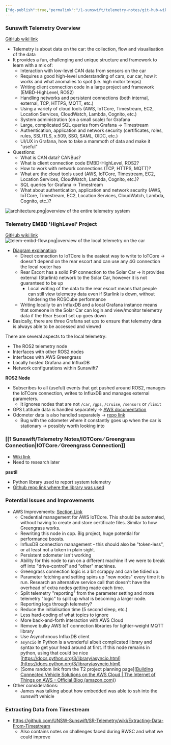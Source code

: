 ```yaml
---
{"dg-publish":true,"permalink":"/1-sunswift/telemetry-notes/git-hub-wiki-notes/","noteIcon":"","created":"2024-06-30T17:23:48.830+10:00","updated":"2024-07-23T22:15:42.016+10:00"}
---
```


### Sunswift Telemetry Overview
[GitHub wiki link](https://github.com/UNSW-Sunswift/SR-Telemetry/wiki/Telemetry:-An-Overview#telemetry)
- Telemetry is about data on the car: the collection, flow and visualisation of the data
- It provides a fun, challenging and unique structure and framework to learn with a mix of:
	- Interaction with low-level CAN data from sensors on the car
	- Requires a good high-level understanding of cars, our car, how it works and what anomalies to spot (i.e. high motor temps)
	- Writing client connection code in a large project and framework (EMBD-HighLevel, ROS2)
	- Handling networks and persistent connections (both internal, external, TCP, HTTPS, MQTT, etc.)
	- Using a variety of cloud tools (AWS, IoTCore, Timestream, EC2, Location Services, CloudWatch, Lambda, Cognito, etc.)
	- System administration (on a small scale) for Grafana
	- Large, complicated SQL queries from Grafana -> Timestream
	- Authentication, application and network security (certificates, roles, rules, SSL/TLS, x.509, SSO, SAML, OIDC, etc.)
	- UI/UX in Grafana, how to take a mammoth of data and make it "useful" 
- Questions:
	- What is CAN data? CANBus?
	- What is client connection code EMBD-HighLevel, ROS2? 
	- How to work with network connections (TCP, HTTPS, MQTT)? 
	- What are the cloud tools used (AWS, IoTCore, Timestream, EC2, Location Services, CloudWatch, Lambda, Cognito, etc.)?
	- SQL queries for Grafana -> Timestream
	- What about authentication, application and network security (AWS, IoTCore, Timestream, EC2, Location Services, CloudWatch, Lambda, Cognito, etc.)?

![architecture.png|overview of the entire telemetry system](/img/user/Images%20&%20Attachments/architecture.png)

### Telemetry EMBD 'HighLevel' Project
[GitHub wiki link](https://github.com/UNSW-Sunswift/EMBD-v2-HighLevel/wiki/Telemetry)
![telem-embd-flow.png|overview of the local telemetry on the car](/img/user/Images%20&%20Attachments/telem-embd-flow.png)
- [Diagram explanation](https://github.com/UNSW-Sunswift/EMBD-v2-HighLevel/wiki/Telemetry#the-iotcore--greengrass-connection):
	- Direct connection to IoTCore is the easiest way to write to IoTCore -> doesn't depend on the rear escort and can use any 4G connection the local router has
	- Rear Escort has a solid PtP connection to the Solar Car -> it provides external (Starlink) network to the Solar Car, however it is not guaranteed to be up
		- Local writing of the data to the rear escort means that people can still view telemetry data even if Starlink is down, without hindering the ROSCube performance
	- Writing locally to an InfluxDB and a local Grafana instance means that someone in the Solar Car can login and view/monitor telemetry data if the Rear Escort set up goes down
- Basically, there are three Grafana set ups to ensure that telemetry data is always able to be accessed and viewed

There are several aspects to the local telemetry:
-  The ROS2 telemetry node
- Interfaces with other ROS2 nodes
- Interfaces with AWS Greengrass
- Locally hosted Grafana and InfluxDB
- Network configurations within Sunswift7

**ROS2 Node**
- Subscribes to all (useful) events that get pushed around ROS2, manages the IoTCore connection, writes to InfluxDB and manages external parameters.
	- It ignores nodes that are not `/car`, `/gps`, `/cruise`, `/sensors` or `/limit`
- GPS Latitude data is handled separately -> [AWS documentation](https://docs.aws.amazon.com/location/latest/developerguide/tracking-using-mqtt.html)
- Odometer data is also handled separately -> [repo link](https://github.com/UNSW-Sunswift/EMBD-v2-HighLevel/blob/cfdce9eb0da08c1db9e946e2b777965d03cd0d20/src/vehicle_telemetry/iotcore_bridge/iotcore_bridge/iotcore_bridge.py#L213C24-L213C24)
	- Bug with the odometer where it constantly goes up when the car is stationary -> possibly worth looking into

### [[1 Sunswift/Telemetry Notes/IOTCore ⁄ Greengrass Connection\|IOTCore ⁄ Greengrass Connection]]
- [Wiki link](https://github.com/UNSW-Sunswift/EMBD-v2-HighLevel/wiki/Telemetry#the-iotcore--greengrass-connection)
- Need to research later

**psutil**
- Python library used to report system telemetry
- [Github repo link where the library was used](https://github.com/UNSW-Sunswift/EMBD-v2-HighLevel/blob/cfdce9eb0da08c1db9e946e2b777965d03cd0d20/src/vehicle_telemetry/iotcore_bridge/iotcore_bridge/iotcore_bridge.py#L424)

### Potential Issues and Improvements
- AWS Improvements: [Section Link](https://github.com/UNSW-Sunswift/EMBD-v2-HighLevel/wiki/Telemetry#issues-and-ideas)
	- Credential management for AWS IoTCore. This should be automated, without having to create and store certificate files. Similar to how Greengrass works.
	- Rewriting this node in cpp. Big project, huge potential for performance boosts.
	- InfluxDB connection management - this should also be "token-less", or at least not a token in plain sight.
	- Persistent odometer isn't working
	- Ability for this node to run on a different machine if we were to break off into "drive-control" and "other" machines.
	- Greengrass connection logic is a bit scrappy and can be tidied up.
	- Parameter fetching and setting spins up "new nodes" every time it is run. Research an alternative service call that doesn't have the overhead of extra nodes getting made each time.
	- Split telemetry "reporting" from the parameter setting and more telemetry "logic" to split up what is becoming a larger node.
	- Reporting logs through telemetry?
	- Reduce the initialisation time (5 second sleep, etc.)
	- Less hard-coding of what topics to ignore
	- More back-and-forth interaction with AWS Cloud
	- Remove bulky AWS IoT connection libraries for lighter-weight MQTT library
	- Use Asynchrnous InfluxDB client
	- `asyncio` in Python is a wonderful albeit complicated library and syntax to get your head around at first. If this node remains in python, using that could be nice [https://docs.python.org/3/library/asyncio.html](https://docs.python.org/3/library/asyncio.html)
	- [Some random link from the T2 project planning page]([Building Connected Vehicle Solutions on the AWS Cloud | The Internet of Things on AWS – Official Blog (amazon.com)](https://aws.amazon.com/blogs/iot/building-connected-vehicle-solutions-on-the-aws-cloud/))
- Other considerations:
	- James was talking about how embedded was able to ssh into the sunswift vehicle 

### Extracting Data from Timestream
- https://github.com/UNSW-Sunswift/SR-Telemetry/wiki/Extracting-Data-From-Timestream
	- Also contains notes on challenges faced during BWSC and what we could improve